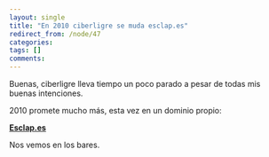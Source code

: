 ```yaml
---
layout: single
title: "En 2010 ciberligre se muda esclap.es"
redirect_from: /node/47
categories:
tags: []
comments: 
---
```

Buenas, ciberligre lleva tiempo un poco parado a pesar de todas mis buenas intenciones.  

2010 promete mucho más, esta vez en un dominio propio:  

**[Esclap.es](http://esclap.es/)**  

Nos vemos en los bares.
